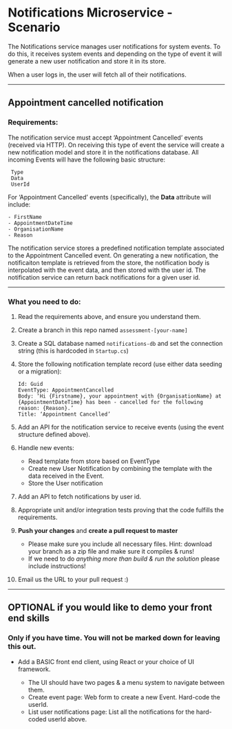 # Notifications Microservice - Scenario

The Notifications service manages user notifications for system events. To do this, it receives system events and depending on the type of event it will generate a new user notification and store it in its store.

When a user logs in, the user will fetch all of their notifications.

---

## Appointment cancelled notification 

### Requirements:
The notification service must accept ‘Appointment Cancelled’ events (received via HTTP).
On receiving this type of event the service will create a new notification model and store it in the notifications database.
All incoming Events will have the following basic structure:
```
 Type
 Data
 UserId
```
For ‘Appointment Cancelled’ events (specifically), the **Data** attribute will include:
```
- FirstName 
- AppointmentDateTime
- OrganisationName 
- Reason
```

The notification service stores a predefined notification template associated to the Appointment Cancelled event. On generating a new notification, the notificaiton template is retrieved from the store, the notification body is interpolated with the event data, and then stored with the user id.
The notification service can return back notifications for a given user id.

---

### What you need to do:

1. Read the requirements above, and ensure you understand them.

2. Create a branch in this repo named `assessment-[your-name]`

3. Create a SQL database named `notifications-db` and set the connection string (this is hardcoded in `Startup.cs`)

4. Store the following notification template record (use either data seeding or a migration):
    ```
    Id: Guid
    EventType: AppointmentCancelled
    Body: ‘Hi {Firstname}, your appointment with {OrganisationName} at {AppointmentDateTime} has been - cancelled for the following reason: {Reason}.’
    Title: ‘Appointment Cancelled’
    ```

5. Add an API for the notification service to receive events (using the event structure defined above).    

6. Handle new events:
    - Read template from store based on EventType
    - Create new User Notification by combining the template with the data received in the Event.
    - Store the User notification

7. Add an API to fetch notifications by user id. 

8. Appropriate unit and/or integration tests proving that the code fulfills the requirements.

9. **Push your changes** and **create a pull request to master**
    - Please make sure you include all necessary files. Hint: download your branch as a zip file and make sure it compiles & runs!
    - If we need to do *anything more than build & run the solution* please include instructions!

10. Email us the URL to your pull request :)

---

## OPTIONAL  if you would like to demo your front end skills
### Only if you have time. You will not be marked down for leaving this out.

- Add a BASIC front end client, using React or your choice of UI framework.

    - The UI should have two pages & a menu system to navigate between them.
    - Create event page: Web form to create a new Event. Hard-code the userId.
    - List user notifications page: List all the notifications for the hard-coded userId above.
